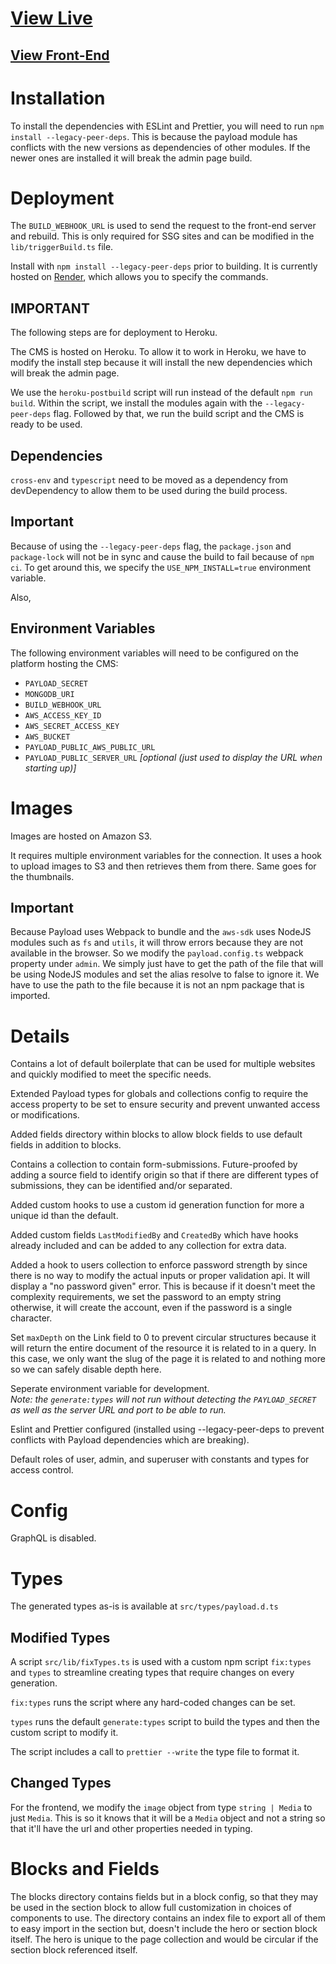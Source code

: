 # [View Live](https://avila-cms.herokuapp.com)

## [View Front-End](https://avilacare.netlify.app)
# Installation

To install the dependencies with ESLint and Prettier, you will need to
run `npm install --legacy-peer-deps`. This is because the payload module
has conflicts with the new versions as dependencies of other modules.
If the newer ones are installed it will break the admin page build.

# Deployment

The `BUILD_WEBHOOK_URL` is used to send the request to the front-end
server and rebuild. This is only required for SSG sites and can be
modified in the `lib/triggerBuild.ts` file.

Install with `npm install --legacy-peer-deps` prior to building. It is
currently hosted on [Render](Render.com), which allows you to specify the
commands. 

## IMPORTANT

The following steps are for deployment to Heroku.

The CMS is hosted on Heroku. To allow it to work in Heroku, we have to
modify the install step because it will install the new dependencies
which will break the admin page.

We use the `heroku-postbuild` script will run instead of the default
`npm run build`. Within the script, we install the modules again with
the `--legacy-peer-deps` flag. Followed by that, we run the build
script and the CMS is ready to be used.

## Dependencies

`cross-env` and `typescript` need to be moved as a dependency from devDependency
to allow them to be used during the build process.

## **Important**

Because of using the `--legacy-peer-deps` flag, the `package.json` and
`package-lock` will not be in sync and cause the build to fail because
of `npm ci`. To get around this, we specify the `USE_NPM_INSTALL=true`
environment variable.

Also, 

## Environment Variables

The following environment variables will need to be configured on the
platform hosting the CMS:

- `PAYLOAD_SECRET`
- `MONGODB_URI`
- `BUILD_WEBHOOK_URL`
- `AWS_ACCESS_KEY_ID`
- `AWS_SECRET_ACCESS_KEY`
- `AWS_BUCKET`
- `PAYLOAD_PUBLIC_AWS_PUBLIC_URL`
- `PAYLOAD_PUBLIC_SERVER_URL` *[optional (just used to display the URL when starting up)]*

# Images

Images are hosted on Amazon S3.

It requires multiple environment variables for the connection. It uses a hook to
upload images to S3 and then retrieves them from there. Same goes for the thumbnails.

## **Important**

Because Payload uses Webpack to bundle and the `aws-sdk` uses NodeJS modules such as
`fs` and `utils`, it will throw errors because they are not available in the browser.
So we modify the `payload.config.ts` webpack property under `admin`. We simply just
have to get the path of the file that will be using NodeJS modules and set the alias
resolve to false to ignore it. We have to use the path to the file because it is not
an npm package that is imported.

# Details

Contains a lot of default boilerplate that can be used for multiple
websites and quickly modified to meet the specific needs.

Extended Payload types for globals and collections config to require the
access property to be set to ensure security and prevent unwanted
access or modifications.

Added fields directory within blocks to allow block fields to use
default fields in addition to blocks.

Contains a collection to contain form-submissions. Future-proofed by
adding a source field to identify origin so that if there are different
types of submissions, they can be identified and/or separated.

Added custom hooks to use a custom id generation function for more a
unique id than the default.

Added custom fields `LastModifiedBy` and `CreatedBy` which have hooks
already included and can be added to any collection for extra data.

Added a hook to users collection to enforce password strength by since
there is no way to modify the actual inputs or proper validation api. It
will display a "no password given" error. This is because if it doesn't
meet the complexity requirements, we set the password to an empty string
otherwise, it will create the account, even if the password is a single
character.

Set `maxDepth` on the Link field to 0 to prevent circular structures because
it will return the entire document of the resource it is related to in
a query. In this case, we only want the slug of the page it is related to
and nothing more so we can safely disable depth here.

Seperate environment variable for development.\
*Note: the `generate:types` will not run without detecting the* 
*`PAYLOAD_SECRET` as well as the server URL and port to be able*
*to run.*

Eslint and Prettier configured (installed using --legacy-peer-deps to
prevent conflicts with Payload dependencies which are breaking).

Default roles of user, admin, and superuser with constants and
types for access control.

# Config

GraphQL is disabled.

# Types

The generated types as-is is available at `src/types/payload.d.ts`

## Modified Types

A script `src/lib/fixTypes.ts` is used with a custom npm script `fix:types` and
`types` to streamline creating types that require changes on every generation.

`fix:types` runs the script where any hard-coded changes can be set.

`types` runs the default `generate:types` script to build the types and then the
custom script to modify it.

The script includes a call to `prettier --write` the type file to format it.

## Changed Types

For the frontend, we modify the `image` object from type `string | Media` to just
`Media`. This is so it knows that it will be a `Media` object and not a string so
that it'll have the url and other properties needed in typing.

# Blocks and Fields

The blocks directory contains fields but in a block config, so that they may be used
in the section block to allow full customization in choices of components to use.
The directory contains an index file to export all of them to easy import in the
section but, doesn't include the hero or section block itself. The hero is unique
to the page collection and would be circular if the section block referenced itself.
